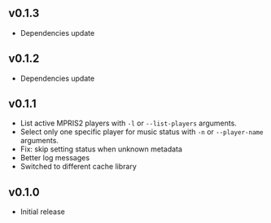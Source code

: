 ## v0.1.3

- Dependencies update

## v0.1.2

- Dependencies update

## v0.1.1

- List active MPRIS2 players with `-l` or `--list-players` arguments.
- Select only one specific player for music status with `-n` or `--player-name` arguments.
- Fix: skip setting status when unknown metadata
- Better log messages
- Switched to different cache library

## v0.1.0

- Initial release
